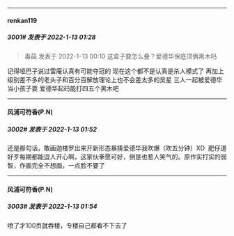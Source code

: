 

*****

####  renkan119  
##### 3001#       发表于 2022-1-13 01:28

<blockquote>毒菇 发表于 2022-1-13 00:10
这盒子要怎么叠？爱德华保底顶俩黑木吗</blockquote>
记得哑巴子说过雷庵认真有可能夺冠的 现在这个都不是认真是杀人模式了 再加上级别差不多的老头子和百分百解放理论上也不会差太多的吴星 三人一起被爱德华当小孩子耍 爱德华起码能打四五个黑木吧

*****

####  风浦可符香(P.N)  
##### 3002#       发表于 2022-1-13 01:52

还是那句话，敢画迦楼罗出来开新形态暴揍爱德华我吹爆（吹五分钟）XD  肥仔道好歹每期都能逗人开心啊，这家伙拳愿可好，倒是也惹人笑气的。原作实打实的弱智，作画完全不想画，一点脸不要了

*****

####  风浦可符香(P.N)  
##### 3003#       发表于 2022-1-13 01:54

喷了才100页就吞楼，专楼自己都看不下去了

